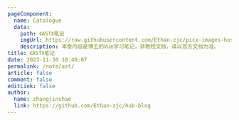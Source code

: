 ```yaml
---
pageComponent:
  name: Catalogue
  data:
    path: 《AST》笔记
    imgUrl: https://raw.githubusercontent.com/Ethan-zjc/picx-images-hosting/master/88323a540c41426e9c6572bbd544a5be.1hi63sy73a74.webp
    description: 本章内容是博主的Vue学习笔记，非教程文档，请以官方文档为准。
title: 《AST》笔记
date: 2023-11-30 10:40:07
permalink: /note/ast/
article: false
comment: false
editLink: false
author:
  name: zhangjinchao
  link: https://github.com/Ethan-zjc/hub-blog
---
```


